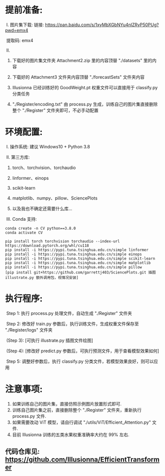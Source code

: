 # 提前准备:

​    Ⅰ. 图片集下载: 链接: https://pan.baidu.com/s/1xyMbXGbNYu4nIZRyP50PUg?pwd=emx4

​            提取码: emx4

​    Ⅱ.

1. 下载好的图片集文件夹 Attachment2.zip 里的内容顶替 "./datasets" 里的内容

2. 下载好的 Attachment3 文件夹内容顶替 "./forecastSets" 文件夹内容

3. Illusionna 已经训练好的 GoodWeight.pt 权重文件可以直接用于 classify.py 分类任务

4. "./Register/encoding.txt" 由 process.py 生成，训练自己的图片集直接删除整个 "./Register" 文件夹即可，不必手动配置



#   环境配置:

​    Ⅰ. 操作系统: 建议 Windows10 + Python 3.8

​    Ⅱ. 第三方库:

1. torch、torchvision、torchaudio

2. linformer、einops

3. scikit-learn

4. matplotlib、numpy、pillow、SciencePlots

5. 以及我也不确定还需要什么库...

​    Ⅲ. Conda 支持:

```
conda create -n CV python==3.8.0
conda activate CV

pip install torch torchvision torchaudio --index-url https://download.pytorch.org/whl/cu118
pip install -i https://pypi.tuna.tsinghua.edu.cn/simple linformer
pip install -i https://pypi.tuna.tsinghua.edu.cn/simple einops
pip install -i https://pypi.tuna.tsinghua.edu.cn/simple scikit-learn
pip install -i https://pypi.tuna.tsinghua.edu.cn/simple matplotlib
pip install -i https://pypi.tuna.tsinghua.edu.cn/simple pillow
[pip install git+https://github.com/garrettj403/SciencePlots.git 插图 illustrate.py 额外调用包，视情况安装]
```



# 执行程序:

​    Step 1: 执行 process.py 处理文件，自动生成 "./Register" 文件夹

​    Step 2: 修改好 train.py 参数后，执行训练文件，生成权重文件保存至 "./Register/logs" 文件夹

​    (Step 3): [可执行 illustrate.py 插图文件绘图]

​    (Step 4): [修改好 predict.py 参数后，可执行预测文件，用于查看模型效果如何]

​    Step 5: 调整好参数后，执行 classify.py 分类文件，若模型效果良好，则可以应用



# 注意事项:

1. 如果训练自己的图片集，直接仿照示例图片放置形式即可.
2. 训练自己图片集之前，直接删除整个 "./Register" 文件夹，重新执行 process.py 文件.
3. 如果需要改动 ViT 模型，请自行调试 "./utils/ViT/Efficient_Attention.py" 文件.
4. 目前 Illusionna 训练的五类水果权重准确率大约在 99% 左右.



##   代码仓库见: https://github.com/Illusionna/EfficientTransformer